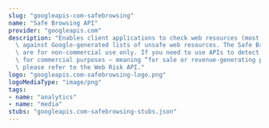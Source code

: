 ```yaml
---
slug: "googleapis-com-safebrowsing"
name: "Safe Browsing API"
provider: "googleapis.com"
description: "Enables client applications to check web resources (most commonly URLs)\
  \ against Google-generated lists of unsafe web resources. The Safe Browsing APIs\
  \ are for non-commercial use only. If you need to use APIs to detect malicious URLs\
  \ for commercial purposes – meaning “for sale or revenue-generating purposes” –\
  \ please refer to the Web Risk API."
logo: "googleapis.com-safebrowsing-logo.png"
logoMediaType: "image/png"
tags:
- name: "analytics"
- name: "media"
stubs: "googleapis.com-safebrowsing-stubs.json"
---
```

